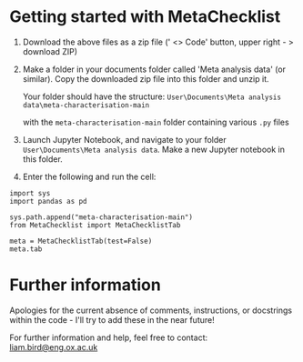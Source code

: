 # Getting started with MetaChecklist

1. Download the above files as a zip file (' <> Code' button, upper right - > download ZIP)
2. Make a folder in your documents folder called 'Meta analysis data' (or similar). Copy the downloaded zip file into this folder and unzip it.

   Your folder should have the structure: `User\Documents\Meta analysis data\meta-characterisation-main`

   with the `meta-characterisation-main` folder containing various `.py` files

3. Launch Jupyter Notebook, and navigate to your folder `User\Documents\Meta analysis data`. Make a new Jupyter notebook in this folder.
4. Enter the following and run the cell:

  ```%matplotlib nbagg
import sys
import pandas as pd

sys.path.append("meta-characterisation-main")
from MetaChecklist import MetaChecklistTab

meta = MetaChecklistTab(test=False)
meta.tab

```



# Further information

Apologies for the current absence of comments, instructions, or docstrings within the code - I'll try to add these in the near future!

For further information and help, feel free to contact: liam.bird@eng.ox.ac.uk
